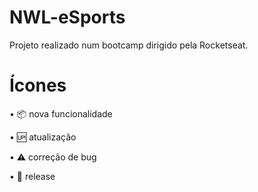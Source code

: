 # NWL-eSports

Projeto realizado num bootcamp dirigido pela Rocketseat.

# Ícones

•	📦 nova funcionalidade

•	🆙 atualização

•	⚠️ correção de bug

•	🏁 release
